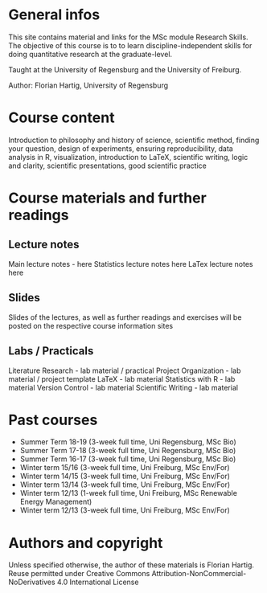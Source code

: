 # General infos

This site contains material and links for the MSc module Research Skills. The objective of this course is to to learn discipline-independent skills for doing quantitative research at the graduate-level.

Taught at the University of Regensburg and the University of Freiburg.

Author: Florian Hartig, University of Regensburg

# Course content

Introduction to philosophy and history of science, scientific method, finding your question, design of experiments, ensuring reproducibility, data analysis in R, visualization, introduction to LaTeX, scientific writing, logic and clarity, scientific presentations, good scientific practice

# Course materials and further readings

## Lecture notes

Main lecture notes - here
Statistics lecture notes here
LaTex lecture notes here

## Slides

Slides of the lectures, as well as further readings and exercises will be posted on the respective course information sites

## Labs / Practicals

Literature Research - lab material / practical
Project Organization - lab material / project template
LaTeX - lab material
Statistics with R - lab material
Version Control - lab material
Scientific Writing - lab material


# Past courses

* Summer Term 18-19 (3-week full time, Uni Regensburg, MSc Bio)
* Summer Term 17-18 (3-week full time, Uni Regensburg, MSc Bio)
* Summer Term 16-17 (3-week full time, Uni Regensburg, MSc Bio)
* Winter term 15/16 (3-week full time, Uni Freiburg, MSc Env/For)
* Winter term 14/15 (3-week full time, Uni Freiburg, MSc Env/For)
* Winter term 13/14 (3-week full time, Uni Freiburg, MSc Env/For)
* Winter term 12/13 (1-week full time, Uni Freiburg, MSc Renewable Energy Management)
* Winter term 12/13 (3-week full time, Uni Freiburg, MSc Env/For)

# Authors and copyright

Unless specified otherwise, the author of these materials is Florian Hartig. Reuse permitted under Creative Commons Attribution-NonCommercial-NoDerivatives 4.0 International License

